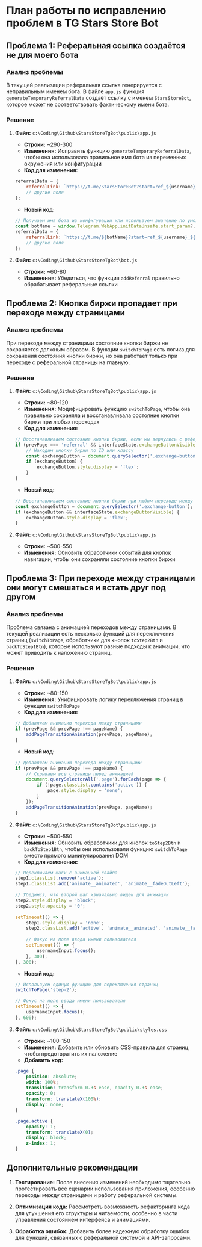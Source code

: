 # План работы по исправлению проблем в TG Stars Store Bot

## Проблема 1: Реферальная ссылка создаётся не для моего бота

### Анализ проблемы
В текущей реализации реферальная ссылка генерируется с неправильным именем бота. В файле `app.js` функция `generateTemporaryReferralData` создаёт ссылку с именем `StarsStoreBot`, которое может не соответствовать фактическому имени бота.

### Решение
1. **Файл:** `c:\Coding\Github\StarsStoreTgBot\public\app.js`
   - **Строки:** ~290-300
   - **Изменения:** Исправить функцию `generateTemporaryReferralData`, чтобы она использовала правильное имя бота из переменных окружения или конфигурации
   - **Код для изменения:**
   ```javascript
   referralData = {
       referralLink: `https://t.me/StarsStoreBot?start=ref_${username}_${uniqueCode}`,
       // другие поля
   };
   ```
   - **Новый код:**
   ```javascript
   // Получаем имя бота из конфигурации или используем значение по умолчанию
   const botName = window.Telegram.WebApp.initDataUnsafe.start_param?.split('_')[0] || 'TGStarsBot';
   referralData = {
       referralLink: `https://t.me/${botName}?start=ref_${username}_${uniqueCode}`,
       // другие поля
   };
   ```

2. **Файл:** `c:\Coding\Github\StarsStoreTgBot\bot.js`
   - **Строки:** ~60-80
   - **Изменения:** Убедиться, что функция `addReferral` правильно обрабатывает реферальные ссылки

## Проблема 2: Кнопка биржи пропадает при переходе между страницами

### Анализ проблемы
При переходе между страницами состояние кнопки биржи не сохраняется должным образом. В функции `switchToPage` есть логика для сохранения состояния кнопки биржи, но она работает только при переходе с реферальной страницы на главную.

### Решение
1. **Файл:** `c:\Coding\Github\StarsStoreTgBot\public\app.js`
   - **Строки:** ~80-120
   - **Изменения:** Модифицировать функцию `switchToPage`, чтобы она правильно сохраняла и восстанавливала состояние кнопки биржи при любых переходах
   - **Код для изменения:**
   ```javascript
   // Восстанавливаем состояние кнопки биржи, если мы вернулись с реферальной страницы
   if (prevPage === 'referral' && interfaceState.exchangeButtonVisible) {
       // Находим кнопку биржи по ID или классу
       const exchangeButton = document.querySelector('.exchange-button');
       if (exchangeButton) {
           exchangeButton.style.display = 'flex';
       }
   }
   ```
   - **Новый код:**
   ```javascript
   // Восстанавливаем состояние кнопки биржи при любом переходе между страницами
   const exchangeButton = document.querySelector('.exchange-button');
   if (exchangeButton && interfaceState.exchangeButtonVisible) {
       exchangeButton.style.display = 'flex';
   }
   ```

2. **Файл:** `c:\Coding\Github\StarsStoreTgBot\public\app.js`
   - **Строки:** ~500-550
   - **Изменения:** Обновить обработчики событий для кнопок навигации, чтобы они сохраняли состояние кнопки биржи

## Проблема 3: При переходе между страницами они могут смешаться и встать друг под другом

### Анализ проблемы
Проблема связана с анимацией переходов между страницами. В текущей реализации есть несколько функций для переключения страниц (`switchToPage`, обработчики для кнопок `toStep2Btn` и `backToStep1Btn`), которые используют разные подходы к анимации, что может приводить к наложению страниц.

### Решение
1. **Файл:** `c:\Coding\Github\StarsStoreTgBot\public\app.js`
   - **Строки:** ~80-150
   - **Изменения:** Унифицировать логику переключения страниц в функции `switchToPage`
   - **Код для изменения:**
   ```javascript
   // Добавляем анимацию перехода между страницами
   if (prevPage && prevPage !== pageName) {
       addPageTransitionAnimation(prevPage, pageName);
   }
   ```
   - **Новый код:**
   ```javascript
   // Добавляем анимацию перехода между страницами
   if (prevPage && prevPage !== pageName) {
       // Скрываем все страницы перед анимацией
       document.querySelectorAll('.page').forEach(page => {
           if (!page.classList.contains('active')) {
               page.style.display = 'none';
           }
       });
       addPageTransitionAnimation(prevPage, pageName);
   }
   ```

2. **Файл:** `c:\Coding\Github\StarsStoreTgBot\public\app.js`
   - **Строки:** ~500-550
   - **Изменения:** Обновить обработчики для кнопок `toStep2Btn` и `backToStep1Btn`, чтобы они использовали функцию `switchToPage` вместо прямого манипулирования DOM
   - **Код для изменения:**
   ```javascript
   // Переключаем шаги с анимацией свайпа
   step1.classList.remove('active');
   step1.classList.add('animate__animated', 'animate__fadeOutLeft');
   
   // Убедимся, что второй шаг изначально виден для анимации
   step2.style.display = 'block';
   step2.style.opacity = '0';
       
   setTimeout(() => {
       step1.style.display = 'none';
       step2.classList.add('active', 'animate__animated', 'animate__fadeInRight');
       
       // Фокус на поле ввода имени пользователя
       setTimeout(() => {
           usernameInput.focus();
       }, 300);
   }, 300);
   ```
   - **Новый код:**
   ```javascript
   // Используем единую функцию для переключения страниц
   switchToPage('step-2');
   
   // Фокус на поле ввода имени пользователя
   setTimeout(() => {
       usernameInput.focus();
   }, 600);
   ```

3. **Файл:** `c:\Coding\Github\StarsStoreTgBot\public\styles.css`
   - **Строки:** ~100-150
   - **Изменения:** Добавить или обновить CSS-правила для страниц, чтобы предотвратить их наложение
   - **Добавить код:**
   ```css
   .page {
       position: absolute;
       width: 100%;
       transition: transform 0.3s ease, opacity 0.3s ease;
       opacity: 0;
       transform: translateX(100%);
       display: none;
   }
   
   .page.active {
       opacity: 1;
       transform: translateX(0);
       display: block;
       z-index: 1;
   }
   ```

## Дополнительные рекомендации

1. **Тестирование:** После внесения изменений необходимо тщательно протестировать все сценарии использования приложения, особенно переходы между страницами и работу реферальной системы.

2. **Оптимизация кода:** Рассмотреть возможность рефакторинга кода для улучшения его структуры и читаемости, особенно в части управления состоянием интерфейса и анимациями.

3. **Обработка ошибок:** Добавить более надежную обработку ошибок для функций, связанных с реферальной системой и API-запросами.